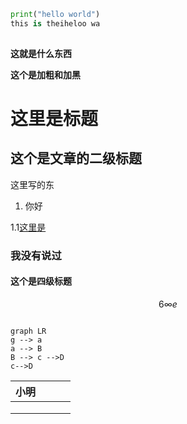 



```python
print("hello world")
this is theiheloo wa 
		
```

**这就是什么东西**

**这个是加粗和加黑**



# 这里是标题

## 这个是文章的二级标题

这里写的东

1. 你好

1.1[这里是]()

### 我没有说过

#### 这个是四级标题

$$
6\infty e
$$

```mermaid

graph LR
g --> a
a --> B
B --> c -->D
c-->D

```

















| 小明 |      |      |      |
| :--: | ---- | ---- | ---- |
|      |      |      |      |
|      |      |      |      |
|      |      |      |      |







